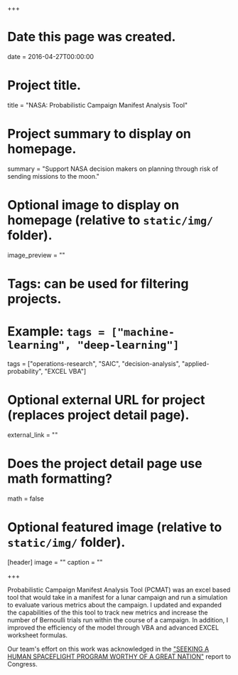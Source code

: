 +++
# Date this page was created.
date = 2016-04-27T00:00:00

# Project title.
title = "NASA: Probabilistic Campaign Manifest Analysis Tool"

# Project summary to display on homepage.
summary = "Support NASA decision makers on planning through risk of sending missions to the moon."

# Optional image to display on homepage (relative to `static/img/` folder).
image_preview = ""

# Tags: can be used for filtering projects.
# Example: `tags = ["machine-learning", "deep-learning"]`
tags = ["operations-research", "SAIC", "decision-analysis", "applied-probability", "EXCEL VBA"]

# Optional external URL for project (replaces project detail page).
external_link = ""

# Does the project detail page use math formatting?
math = false

# Optional featured image (relative to `static/img/` folder).
[header]
image = ""
caption = ""

+++

Probabilistic Campaign Manifest Analysis Tool (PCMAT) was an excel based tool that would take in a manifest for a lunar campaign and run a simulation to evaluate various metrics about the campaign. I updated and expanded the capabilities of the this tool to track new metrics and increase the number of Bernoulli trials run within the course of a campaign. In addition, I improved the efficiency of the model through VBA and advanced EXCEL worksheet formulas.

Our team's effort on this work was acknowledged in the ["SEEKING A HUMAN SPACEFLIGHT PROGRAM WORTHY OF A GREAT NATION"](http://www.nasa.gov/pdf/396093main_HSF_Cmte_FinalReport.pdf) report to Congress.